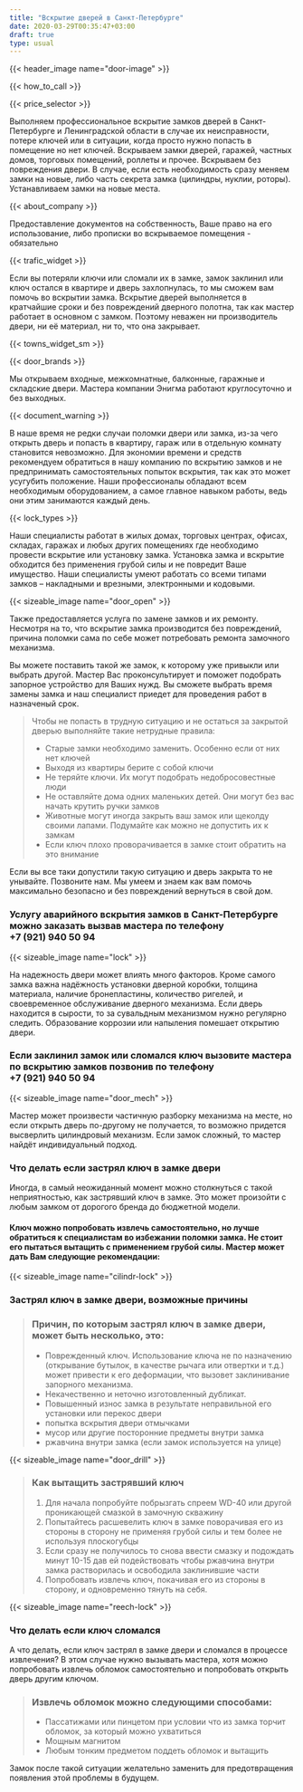 ```yaml
---
title: "Вскрытие дверей в Санкт-Петербурге"
date: 2020-03-29T00:35:47+03:00
draft: true
type: usual
---
```


{{< header_image name="door-image" >}}

{{< how_to_call >}}

{{< price_selector >}}

Выполняем профессиональное вскрытие замков дверей в Санкт-Петербурге и Ленинградской области в случае их неисправности, потере ключей или в ситуации, когда просто нужно попасть в помещение но нет ключей. Вскрываем замки дверей, гаражей, частных домов, торговых помещений, роллеты и прочее. Вскрываем без повреждения двери. В случае, если есть необходимость сразу меняем замки на новые, либо часть секрета замка (цилиндры, нуклии, роторы). Устанавливаем замки на новые места.

{{< about_company >}}

Предоставление документов на собственность, Ваше право на его использование, либо прописки во вскрываемое помещения - обязательно

{{< trafic_widget >}}

Если вы потеряли ключи или сломали их в замке, замок заклинил или  ключ остался в квартире и дверь захлопнулась, то мы сможем вам помочь во вскрытии замка. Вскрытие дверей выполняется в кратчайшие сроки и без повреждений  дверного полотна, так как мастер работает в основном с замком. Поэтому неважен ни производитель двери, ни её материал, ни то, что она  закрывает.

{{< towns_widget_sm >}}

{{< door_brands >}}

Мы открываем входные, межкомнатные, балконные, гаражные и складские  двери. Мастера компании Энигма работают круглосуточно и без выходных. 

{{< document_warning >}}

В наше время не редки случаи поломки двери или замка, из-за чего  открыть дверь и попасть в квартиру, гараж или в отдельную комнату  становится невозможно. Для экономии времени и средств рекомендуем обратиться в нашу компанию по вскрытию замков и не предпринимать самостоятельных попыток вскрытия,  так как это может усугубить положение. Наши профессионалы обладают всем необходимым  оборудованием, а самое главное навыком работы, ведь они этим занимаются  каждый день.

{{< lock_types >}}

Наши специалисты работат в жилых домах, торговых центрах, офисах,  складах, гаражах и любых других помещениях где необходимо провести  вскрытие или установку замка. Установка замка и вскрытие обходится без применения грубой силы и не повредит  Ваше имущество. Наши специалисты умеют работать со всеми типами замков – накладными и врезными, электронными и кодовыми.

{{< sizeable_image name="door_open" >}}

Также предоставляется услуга по замене замков и их ремонту. Несмотря  на то, что вскрытие замка производится без повреждений, причина поломки сама по себе может потребовать ремонта замочного механизма. 

Вы можете поставить такой же замок, к которому уже привыкли  или выбрать другой. Мастер Вас проконсультирует и поможет подобрать запорное устройство для Ваших  нужд. Вы сможете выбрать время замены замка и наш специалист приедет для проведения работ в назначеный срок.

> Чтобы не попасть в трудную ситуацию и не остаться за закрытой дверью выполняйте такие нетрудные правила:
> - Старые замки необходимо заменить. Особенно если от них нет ключей
> - Выходя из квартиры берите с собой ключи
> - Не теряйте ключи. Их могут подобрать недобросовестные люди
> - Не оставляйте дома одних маленьких детей. Они могут без вас начать крутить ручки замков
> - Животные могут иногда закрыть ваш замок или щеколду своими лапами. Подумайте как можно не допустить их к замкам
> - Если ключ плохо проворачивается в замке стоит обратить на это внимание

Если вы все таки допустили такую ситуацию и дверь закрыта то не унывайте. Позвоните нам. Мы умеем и знаем как вам помочь максимально безопасно и без повреждений вернуться в свой дом.

### Услугу аварийного вскрытия замков в Санкт-Петербурге можно заказать вызвав мастера по телефону +7&#160;(921)&#160;940&#160;50&#160;94

{{< sizeable_image name="lock" >}}

На надежность двери может влиять много факторов. Кроме самого замка  важна надёжность установки дверной коробки, толщина материала, наличие  бронепластины, количество ригелей, и своевременное обслуживание дверного механизма. Если дверь находится в  сырости, то за сувальдным механизмом нужно регулярно следить.  Образование коррозии или напыления помешает открытию двери.

### Если заклинил замок или сломался ключ вызовите мастера по вскрытию замков позвонив по телефону +7&#160;(921)&#160;940&#160;50&#160;94

{{< sizeable_image name="door_mech" >}}

Мастер может произвести частичную разборку механизма на месте, но  если открыть дверь по-другому не получается, то возможно придется  высверлить цилиндровый механизм. Если замок сложный, то мастер найдёт индивидуальный подход.

### Что делать если застрял ключ в замке двери

Иногда, в самый неожиданный момент можно столкнуться с такой неприятностью, как застрявший ключ в замке. Это может произойти с любым замком от дорогого бренда до бюджетной модели. 

#### Ключ можно попробовать извлечь самостоятельно, но лучше обратиться к специалистам во избежании поломки замка. Не стоит его пытаться вытащить с применением грубой силы. Мастер может дать Вам следующие рекомендации:

{{< sizeable_image name="cilindr-lock" >}}

### Застрял ключ в замке двери, возможные причины

> ### Причин, по которым застрял ключ в замке двери, может быть несколько, это:
> - Поврежденный ключ. Использование ключа не по назначению (открывание бутылок, в качестве рычага или отвертки и т.д.) может привести к его деформации, что вызовет заклинивание запорного механизма.
> - Некачественно и неточно изготовленный дубликат.
> - Повышенный износ замка в результате неправильной его установки или перекос двери
> - попытка вскрытия двери отмычками
> - мусор или другие посторонние предметы внутри замка
> - ржавчина внутри замка (если замок используется на улице)

{{< sizeable_image name="door_drill" >}}

> ### Как вытащить застрявший ключ
> 1. Для начала попробуйте побрызгать спреем WD-40 или другой проникающей смазкой в замочную скважину
> 2. Попытайтесь расшевелить ключ в замке поворачивая его из стороны в сторону не применяя грубой силы и тем более не используя плоскогубцы
> 3. Если сразу не получилось то снова ввести смазку и подождать минут 10-15 дав ей подействовать чтобы ржавчина внутри замка растворилась и освободила заклинившие части
> 4. Попробовать извлечь ключ, покачивая его из стороны в сторону, и одновременно тянуть на себя.

{{< sizeable_image name="reech-lock" >}}

### Что делать если ключ сломался

А что делать, если ключ застрял в замке двери и сломался в процессе извлечения? В этом случае нужно вызывать мастера, хотя можно попробовать извлечь обломок самостоятельно и попробовать открыть дверь другим ключом.
> ### Извлечь обломок можно следующими способами:
> - Пассатижами или пинцетом при условии что из замка торчит обломок, за который можно ухватиться
> - Мощным магнитом
> - Любым тонким предметом поддеть обломок и вытащить

Замок после такой ситуации желательно заменить для предотвращения появления этой проблемы в будущем.